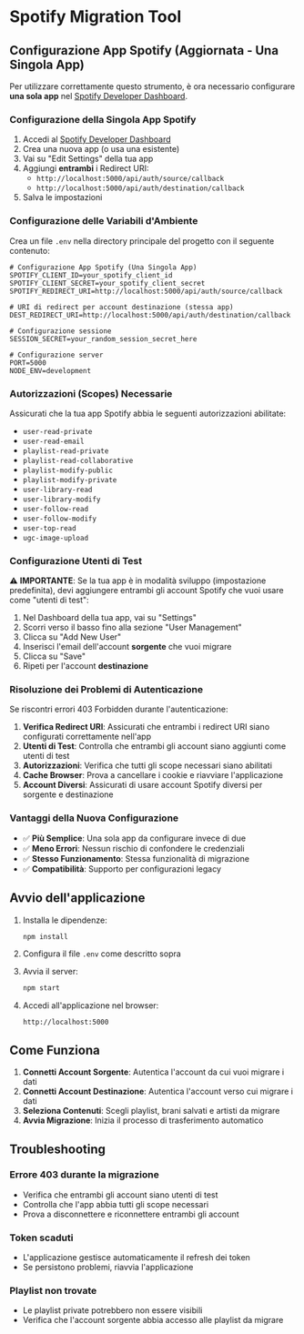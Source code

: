 # Spotify Migration Tool

## Configurazione App Spotify (Aggiornata - Una Singola App)

Per utilizzare correttamente questo strumento, è ora necessario configurare **una sola app** nel [Spotify Developer Dashboard](https://developer.spotify.com/dashboard/).

### Configurazione della Singola App Spotify

1. Accedi al [Spotify Developer Dashboard](https://developer.spotify.com/dashboard/)
2. Crea una nuova app (o usa una esistente)
3. Vai su "Edit Settings" della tua app
4. Aggiungi **entrambi** i Redirect URI:
   - `http://localhost:5000/api/auth/source/callback`
   - `http://localhost:5000/api/auth/destination/callback`
5. Salva le impostazioni

### Configurazione delle Variabili d'Ambiente

Crea un file `.env` nella directory principale del progetto con il seguente contenuto:

```env
# Configurazione App Spotify (Una Singola App)
SPOTIFY_CLIENT_ID=your_spotify_client_id
SPOTIFY_CLIENT_SECRET=your_spotify_client_secret
SPOTIFY_REDIRECT_URI=http://localhost:5000/api/auth/source/callback

# URI di redirect per account destinazione (stessa app)
DEST_REDIRECT_URI=http://localhost:5000/api/auth/destination/callback

# Configurazione sessione
SESSION_SECRET=your_random_session_secret_here

# Configurazione server
PORT=5000
NODE_ENV=development
```

### Autorizzazioni (Scopes) Necessarie

Assicurati che la tua app Spotify abbia le seguenti autorizzazioni abilitate:
- `user-read-private`
- `user-read-email`
- `playlist-read-private`
- `playlist-read-collaborative`
- `playlist-modify-public`
- `playlist-modify-private`
- `user-library-read`
- `user-library-modify`
- `user-follow-read`
- `user-follow-modify`
- `user-top-read`
- `ugc-image-upload`

### Configurazione Utenti di Test

⚠️ **IMPORTANTE**: Se la tua app è in modalità sviluppo (impostazione predefinita), devi aggiungere entrambi gli account Spotify che vuoi usare come "utenti di test":

1. Nel Dashboard della tua app, vai su "Settings"
2. Scorri verso il basso fino alla sezione "User Management"
3. Clicca su "Add New User"
4. Inserisci l'email dell'account **sorgente** che vuoi migrare
5. Clicca su "Save"
6. Ripeti per l'account **destinazione**

### Risoluzione dei Problemi di Autenticazione

Se riscontri errori 403 Forbidden durante l'autenticazione:

1. **Verifica Redirect URI**: Assicurati che entrambi i redirect URI siano configurati correttamente nell'app
2. **Utenti di Test**: Controlla che entrambi gli account siano aggiunti come utenti di test
3. **Autorizzazioni**: Verifica che tutti gli scope necessari siano abilitati
4. **Cache Browser**: Prova a cancellare i cookie e riavviare l'applicazione
5. **Account Diversi**: Assicurati di usare account Spotify diversi per sorgente e destinazione

### Vantaggi della Nuova Configurazione

- ✅ **Più Semplice**: Una sola app da configurare invece di due
- ✅ **Meno Errori**: Nessun rischio di confondere le credenziali
- ✅ **Stesso Funzionamento**: Stessa funzionalità di migrazione
- ✅ **Compatibilità**: Supporto per configurazioni legacy

## Avvio dell'applicazione

1. Installa le dipendenze:
   ```bash
   npm install
   ```

2. Configura il file `.env` come descritto sopra

3. Avvia il server:
   ```bash
   npm start
   ```

4. Accedi all'applicazione nel browser:
   ```
   http://localhost:5000
   ```

## Come Funziona

1. **Connetti Account Sorgente**: Autentica l'account da cui vuoi migrare i dati
2. **Connetti Account Destinazione**: Autentica l'account verso cui migrare i dati
3. **Seleziona Contenuti**: Scegli playlist, brani salvati e artisti da migrare
4. **Avvia Migrazione**: Inizia il processo di trasferimento automatico

## Troubleshooting

### Errore 403 durante la migrazione
- Verifica che entrambi gli account siano utenti di test
- Controlla che l'app abbia tutti gli scope necessari
- Prova a disconnettere e riconnettere entrambi gli account

### Token scaduti
- L'applicazione gestisce automaticamente il refresh dei token
- Se persistono problemi, riavvia l'applicazione

### Playlist non trovate
- Le playlist private potrebbero non essere visibili
- Verifica che l'account sorgente abbia accesso alle playlist da migrare
